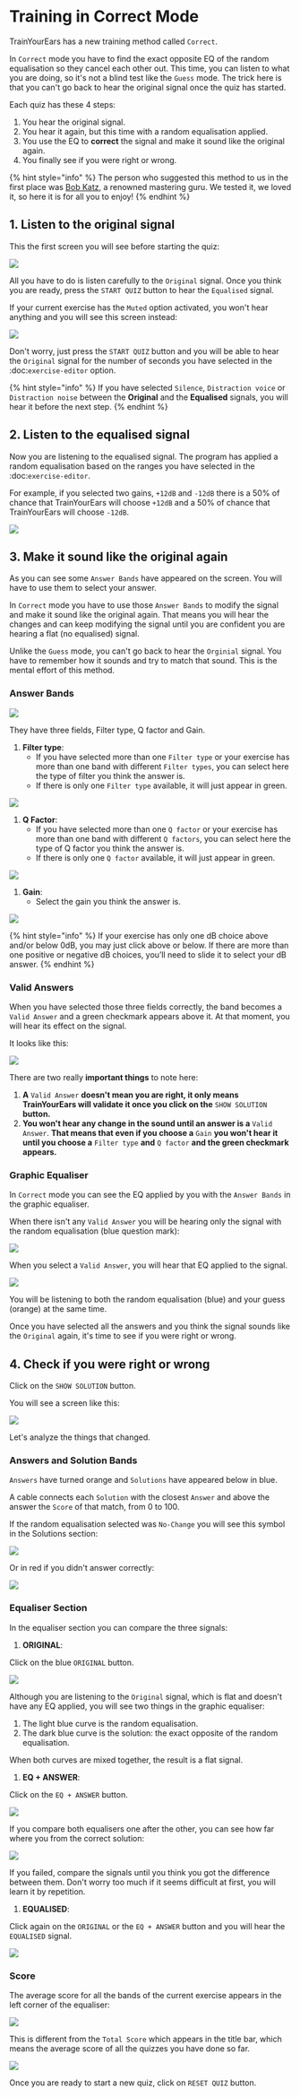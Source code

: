 # Training in Correct Mode

TrainYourEars has a new training method called `Correct`.

In `Correct` mode you have to find the exact opposite EQ of the random equalisation so they cancel each other out. This time, you can listen to what you are doing, so it's not a blind test like the `Guess` mode. The trick here is that you can't go back to hear the original signal once the quiz has started.

Each quiz has these 4 steps:

1. You hear the original signal.
2. You hear it again, but this time with a random equalisation applied.
3. You use the EQ to **correct** the signal and make it sound like the original again.
4. You finally see if you were right or wrong.

{% hint style="info" %}
The person who suggested this method to us in the first place was [Bob Katz](https://en.wikipedia.org/wiki/Bob_Katz), a renowned mastering guru. We tested it, we loved it, so here it is for all you to enjoy!
{% endhint %}

## 1. Listen to the original signal

This the first screen you will see before starting the quiz:

![](../.gitbook/assets/training-correct-mode.png)

All you have to do is listen carefully to the `Original` signal. Once you think you are ready, press the `START QUIZ` button to hear the `Equalised` signal.

If your current exercise has the `Muted` option activated, you won't hear anything and you will see this screen instead:

![](../.gitbook/assets/muted-correct-mode.png)

Don't worry, just press the `START QUIZ` button and you will be able to hear the `Original` signal for the number of seconds you have selected in the :doc:`exercise-editor` option.

{% hint style="info" %}
If you have selected `Silence`, `Distraction voice` or `Distraction noise` between the **Original** and the **Equalised** signals, you will hear it before the next step.
{% endhint %}

## 2. Listen to the equalised signal

Now you are listening to the equalised signal. The program has applied a random equalisation based on the ranges you have selected in the :doc:`exercise-editor`.

For example, if you selected two gains, `+12dB` and `-12dB` there is a 50% of chance that TrainYourEars will choose `+12dB` and a 50% of chance that TrainYourEars will choose `-12dB`.

![](../.gitbook/assets/equalised-screen-correct.png)

## 3. Make it sound like the original again

As you can see some `Answer Bands` have appeared on the screen. You will have to use them to select your answer.

In `Correct` mode you have to use those `Answer Bands` to modify the signal and make it sound like the original again. That means you will hear the changes and can keep modifying the signal until you are confident you are hearing a flat \(no equalised\) signal.

Unlike the `Guess` mode, you can't go back to hear the `Orginial` signal. You have to remember how it sounds and try to match that sound. This is the mental effort of this method.

### Answer Bands

![](../.gitbook/assets/answer-bands%20%281%29.png)

They have three fields, Filter type, Q factor and Gain.

1. **Filter type**:
   * If you have selected more than one `Filter type` or your exercise has more than one band with different `Filter types`, you can select here the type of filter you think the answer is.
   * If there is only one `Filter type` available, it will just appear in green.

![](../.gitbook/assets/answer-band-solved.png)

1. **Q Factor**:
   * If you have selected more than one `Q factor` or your exercise has more than one band with different `Q factors`, you can select here the type of Q factor you think the answer is.
   * If there is only one `Q factor` available, it will just appear in green.

![](../.gitbook/assets/q-factor-solved%20%281%29%20%281%29.png)

1. **Gain**:
   * Select the gain you think the answer is.

![](../.gitbook/assets/gain-solved%20%281%29%20%281%29%20%281%29.png)

{% hint style="info" %}
If your exercise has only one dB choice above and/or below 0dB, you may just click above or below. If there are more than one positive or negative dB choices,  you’ll need to slide it to select your dB answer.
{% endhint %}

### Valid Answers

When you have selected those three fields correctly, the band becomes a `Valid Answer` and a green checkmark appears above it. At that moment, you will hear its effect on the signal.

It looks like this:

![](../.gitbook/assets/valid-answer%20%281%29%20%281%29%20%281%29.png)

There are two really **important things** to note here:

1. **A** `Valid Answer` **doesn't mean you are right, it only means TrainYourEars will validate it once you click on the** `SHOW SOLUTION` **button.**
2. **You won't hear any change in the sound until an answer is a** `Valid Answer`. **That means that even if you choose a** `Gain` **you won't hear it until you choose a** `Filter type` **and** `Q factor` **and the green checkmark appears.**

### Graphic Equaliser

In `Correct` mode you can see the EQ applied by you with the `Answer Bands` in the graphic equaliser.

When there isn't any `Valid Answer` you will be hearing only the signal with the random equalisation \(blue question mark\):

![](../.gitbook/assets/only-equalised-modern.png)

When you select a `Valid Answer`, you will hear that EQ applied to the signal.

![](../.gitbook/assets/equalised-and-answer-modern.png)

You will be listening to both the random equalisation \(blue\) and your guess \(orange\) at the same time.

Once you have selected all the answers and you think the signal sounds like the `Original` again, it's time to see if you were right or wrong.

## 4. Check if you were right or wrong

Click on the `SHOW SOLUTION` button.

You will see a screen like this:

![](../.gitbook/assets/check-answer-modern-2.png)

Let's analyze the things that changed.

### Answers and Solution Bands

`Answers` have turned orange and `Solutions` have appeared below in blue.

A cable connects each `Solution` with the closest `Answer` and above the answer the `Score` of that match, from 0 to 100.

If the random equalisation selected was `No-Change` you will see this symbol in the Solutions section:

![](../.gitbook/assets/no-change%20%281%29%20%281%29%20%281%29.png)

Or in red if you didn't answer correctly:

![](../.gitbook/assets/no-change-red-3%20%281%29%20%281%29.png)

### Equaliser Section

In the equaliser section you can compare the three signals:

1. **ORIGINAL**:

Click on the blue `ORIGINAL` button.

![](../.gitbook/assets/original-modern.png)

Although you are listening to the `Original` signal, which is flat and doesn't have any EQ applied, you will see two things in the graphic equaliser:

1. The light blue curve is the random equalisation.
2. The dark blue curve is the solution: the exact opposite of the random equalisation.

When both curves are mixed together, the result is a flat signal.

1. **EQ + ANSWER**:

Click on the `EQ + ANSWER` button.

![](../.gitbook/assets/eq-and-answer-modern.png)

If you compare both equalisers one after the other, you can see how far where you from the correct solution:

![](../.gitbook/assets/original-answer-comparison.gif)

If you failed, compare the signals until you think you got the difference between them. Don't worry too much if it seems difficult at first, you will learn it by repetition.

1. **EQUALISED**:

Click again on the `ORIGINAL` or the `EQ + ANSWER` button and you will hear the `EQUALISED` signal.

![](../.gitbook/assets/equalised-modern.png)

### Score

The average score for all the bands of the current exercise appears in the left corner of the equaliser:

![](../.gitbook/assets/total-score-modern.png)

This is different from the `Total Score` which appears in the title bar, which means the average score of all the quizzes you have done so far.

![](../.gitbook/assets/total-score-correct-2.png)

Once you are ready to start a new quiz, click on `RESET QUIZ` button.

